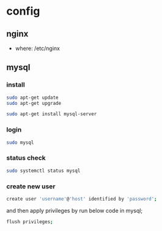 # config

## nginx
+ where: /etc/nginx

## mysql
### install

``` bash
sudo apt-get update
sudo apt-get upgrade
```

``` bash
sudo apt-get install mysql-server
```

### login
``` bash
sudo mysql
```

### status check
``` bash
sudo systemctl status mysql

```

### create new user 
``` bash
create user 'username'@'host' identified by 'password';
```
and then apply privileges by run below code in mysql;
``` bash
flush privileges;
```
